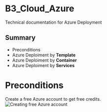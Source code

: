 # B3_Cloud_Azure
Technical documentation for Azure Deployment

## Summary
- Preconditions
- Azure Deploiment by **Template**
- Azure Deploiment by **Container**
- Azure Deploiment by **Services**

# Preconditions
Create a free Azure account to get free credits.
![Creating free Azure account](https://www.google.com/url?sa=i&source=images&cd=&ved=2ahUKEwiFjNaG26rmAhVkDWMBHcuRCYQQjRx6BAgBEAQ&url=https%3A%2F%2Fuskinned.net%2Fguides%2Fhow-to-create-a-microsoft-azure-account%2F&psig=AOvVaw0D-_JeHeYq2weW_6KvbWhz&ust=1576054591251214)



